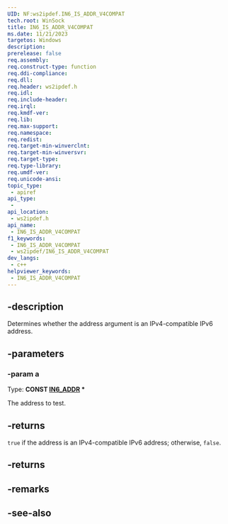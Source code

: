 ```yaml
---
UID: NF:ws2ipdef.IN6_IS_ADDR_V4COMPAT
tech.root: WinSock
title: IN6_IS_ADDR_V4COMPAT
ms.date: 11/21/2023
targetos: Windows
description: 
prerelease: false
req.assembly: 
req.construct-type: function
req.ddi-compliance: 
req.dll: 
req.header: ws2ipdef.h
req.idl: 
req.include-header: 
req.irql: 
req.kmdf-ver: 
req.lib: 
req.max-support: 
req.namespace: 
req.redist: 
req.target-min-winverclnt: 
req.target-min-winversvr: 
req.target-type: 
req.type-library: 
req.umdf-ver: 
req.unicode-ansi: 
topic_type:
 - apiref
api_type:
 - 
api_location:
 - ws2ipdef.h
api_name:
 - IN6_IS_ADDR_V4COMPAT
f1_keywords:
 - IN6_IS_ADDR_V4COMPAT
 - ws2ipdef/IN6_IS_ADDR_V4COMPAT
dev_langs:
 - c++
helpviewer_keywords:
 - IN6_IS_ADDR_V4COMPAT
---
```


## -description

Determines whether the address argument is an IPv4-compatible IPv6 address.

## -parameters

### -param a

Type: **CONST [IN6_ADDR](/windows/win32/api/in6addr/ns-in6addr-in6_addr) \***

The address to test.

## -returns

`true` if the address is an IPv4-compatible IPv6 address; otherwise, `false`.

## -returns

## -remarks

## -see-also
